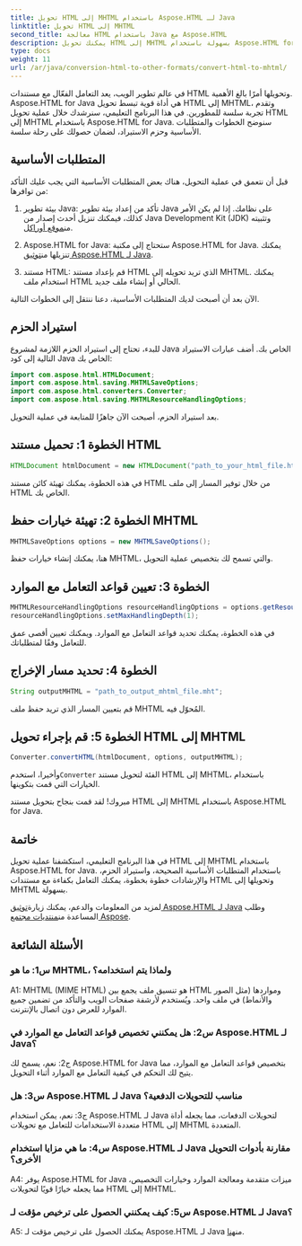 ```yaml
---
title: تحويل HTML إلى MHTML باستخدام Aspose.HTML لـ Java
linktitle: تحويل HTML إلى MHTML
second_title: معالجة HTML باستخدام Java مع Aspose.HTML
description: يمكنك تحويل HTML إلى MHTML بسهولة باستخدام Aspose.HTML for Java. اتبع دليلنا خطوة بخطوة لتحويل HTML إلى MHTML بكفاءة.
type: docs
weight: 11
url: /ar/java/conversion-html-to-other-formats/convert-html-to-mhtml/
---
```

في عالم تطوير الويب، يعد التعامل الفعّال مع مستندات HTML وتحويلها أمرًا بالغ الأهمية. Aspose.HTML for Java هي أداة قوية تبسط تحويل HTML إلى MHTML، وتقدم تجربة سلسة للمطورين. في هذا البرنامج التعليمي، سنرشدك خلال عملية تحويل HTML إلى MHTML باستخدام Aspose.HTML for Java. سنوضح الخطوات والمتطلبات الأساسية وحزم الاستيراد، لضمان حصولك على رحلة سلسة.

## المتطلبات الأساسية

قبل أن نتعمق في عملية التحويل، هناك بعض المتطلبات الأساسية التي يجب عليك التأكد من توافرها:

1. بيئة تطوير Java: تأكد من إعداد بيئة تطوير Java على نظامك. إذا لم يكن الأمر كذلك، فيمكنك تنزيل أحدث إصدار من Java Development Kit (JDK) وتثبيته من[موقع أوراكل](https://www.oracle.com/java/technologies/javase-downloads.html).

2.  Aspose.HTML for Java: ستحتاج إلى مكتبة Aspose.HTML for Java. يمكنك تنزيلها من[توثيق Aspose.HTML لـ Java](https://reference.aspose.com/html/java/).

3. مستند HTML: قم بإعداد مستند HTML الذي تريد تحويله إلى MHTML. يمكنك استخدام ملف HTML الحالي أو إنشاء ملف جديد.

الآن بعد أن أصبحت لديك المتطلبات الأساسية، دعنا ننتقل إلى الخطوات التالية.

## استيراد الحزم

للبدء، تحتاج إلى استيراد الحزم اللازمة لمشروع Java الخاص بك. أضف عبارات الاستيراد التالية إلى كود Java الخاص بك:

```java
import com.aspose.html.HTMLDocument;
import com.aspose.html.saving.MHTMLSaveOptions;
import com.aspose.html.converters.Converter;
import com.aspose.html.saving.MHTMLResourceHandlingOptions;
```

بعد استيراد الحزم، أصبحت الآن جاهزًا للمتابعة في عملية التحويل.

## الخطوة 1: تحميل مستند HTML

```java
HTMLDocument htmlDocument = new HTMLDocument("path_to_your_html_file.html");
```

في هذه الخطوة، يمكنك تهيئة كائن مستند HTML من خلال توفير المسار إلى ملف HTML الخاص بك.

## الخطوة 2: تهيئة خيارات حفظ MHTML

```java
MHTMLSaveOptions options = new MHTMLSaveOptions();
```

هنا، يمكنك إنشاء خيارات حفظ MHTML، والتي تسمح لك بتخصيص عملية التحويل.

## الخطوة 3: تعيين قواعد التعامل مع الموارد

```java
MHTMLResourceHandlingOptions resourceHandlingOptions = options.getResourceHandlingOptions();
resourceHandlingOptions.setMaxHandlingDepth(1);
```

في هذه الخطوة، يمكنك تحديد قواعد التعامل مع الموارد. ويمكنك تعيين أقصى عمق للتعامل وفقًا لمتطلباتك.

## الخطوة 4: تحديد مسار الإخراج

```java
String outputMHTML = "path_to_output_mhtml_file.mht";
```

قم بتعيين المسار الذي تريد حفظ ملف MHTML المُحوّل فيه.

## الخطوة 5: قم بإجراء تحويل HTML إلى MHTML

```java
Converter.convertHTML(htmlDocument, options, outputMHTML);
```

 وأخيرا، استخدم`Converter` الفئة لتحويل مستند HTML إلى MHTML، باستخدام الخيارات التي قمت بتكوينها.

مبروك! لقد قمت بنجاح بتحويل مستند HTML إلى MHTML باستخدام Aspose.HTML for Java.

## خاتمة

في هذا البرنامج التعليمي، استكشفنا عملية تحويل HTML إلى MHTML باستخدام Aspose.HTML for Java. باستخدام المتطلبات الأساسية الصحيحة، واستيراد الحزم، والإرشادات خطوة بخطوة، يمكنك التعامل بكفاءة مع مستندات HTML وتحويلها إلى MHTML بسهولة.

 لمزيد من المعلومات والدعم، يمكنك زيارة[توثيق Aspose.HTML لـ Java](https://reference.aspose.com/html/java/) وطلب المساعدة من[منتديات مجتمع Aspose](https://forum.aspose.com/).

## الأسئلة الشائعة

### س1: ما هو MHTML، ولماذا يتم استخدامه؟

A1: MHTML (MIME HTML) هو تنسيق ملف يجمع بين HTML ومواردها (مثل الصور والأنماط) في ملف واحد. ويُستخدم لأرشفة صفحات الويب والتأكد من تضمين جميع الموارد للعرض دون اتصال بالإنترنت.

### س2: هل يمكنني تخصيص قواعد التعامل مع الموارد في Aspose.HTML لـ Java؟

ج2: نعم، يسمح لك Aspose.HTML for Java بتخصيص قواعد التعامل مع الموارد، مما يتيح لك التحكم في كيفية التعامل مع الموارد أثناء التحويل.

### س3: هل Aspose.HTML لـ Java مناسب للتحويلات الدفعية؟

ج3: نعم، يمكن استخدام Aspose.HTML لـ Java لتحويلات الدفعات، مما يجعله أداة متعددة الاستخدامات للتعامل مع تحويلات HTML إلى MHTML المتعددة.

### س4: ما هي مزايا استخدام Aspose.HTML لـ Java مقارنة بأدوات التحويل الأخرى؟

A4: يوفر Aspose.HTML for Java ميزات متقدمة ومعالجة الموارد وخيارات التخصيص، مما يجعله خيارًا قويًا لتحويلات HTML إلى MHTML.

### س5: كيف يمكنني الحصول على ترخيص مؤقت لـ Aspose.HTML لـ Java؟

A5: يمكنك الحصول على ترخيص مؤقت لـ Aspose.HTML لـ Java من[هنا](https://purchase.aspose.com/temporary-license/).